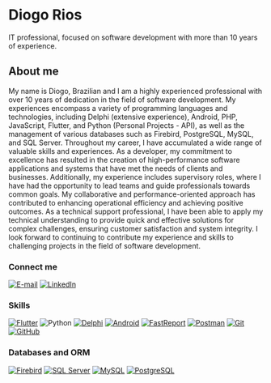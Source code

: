 # Diogo Rios
IT professional, focused on software development with more than 10 years of experience.

## About me 
My name is Diogo, Brazilian and I am a highly experienced professional with over 10 years of dedication in the field of software development. My experiences encompass a variety of programming languages and technologies, including Delphi (extensive experience), Android, PHP, JavaScript, Flutter, and Python (Personal Projects - API), as well as the management of various databases such as Firebird, PostgreSQL, MySQL, and SQL Server.
Throughout my career, I have accumulated a wide range of valuable skills and experiences. As a developer, my commitment to excellence has resulted in the creation of high-performance software applications and systems that have met the needs of clients and businesses.
Additionally, my experience includes supervisory roles, where I have had the opportunity to lead teams and guide professionals towards common goals. My collaborative and performance-oriented approach has contributed to enhancing operational efficiency and achieving positive outcomes.
As a technical support professional, I have been able to apply my technical understanding to provide quick and effective solutions for complex challenges, ensuring customer satisfaction and system integrity.
I look forward to continuing to contribute my experience and skills to challenging projects in the field of software development.

### Connect me
[![E-mail](https://img.shields.io/badge/-Email-000?style=for-the-badge&logo=microsoft-outlook&logoColor=E94D5F)](mailto:diogorios@gmail.com)
[![LinkedIn](https://img.shields.io/badge/-LinkedIn-000?style=for-the-badge&logo=linkedin&logoColor=30A3DC)](https://www.linkedin.com/in/diogo-rios/)

### Skills
[![Flutter](https://img.shields.io/badge/Flutter-000?style=for-the-badge&logo=flutter&logoColor=45D1FD)](https://flutter.dev)
![Python](https://img.shields.io/badge/Python-3670A0?style=for-the-badge&logo=python&logoColor=ffdd54)
[![Delphi](https://img.shields.io/badge/Delphi-000?style=for-the-badge&logo=delphi&logoColor=FDD100)](https://www.embarcadero.com/products/delphi)
[![Android](https://img.shields.io/badge/Android-000?style=for-the-badge&logo=android&logoColor=3DDC84)](https://developer.android.com)
[![FastReport](https://img.shields.io/badge/FastReport-000?style=for-the-badge&logo=fastreport&logoColor=4B0082)](https://www.fast-report.com/)
[![Postman](https://img.shields.io/badge/Postman-000?style=for-the-badge&logo=postman&logoColor=FF6C37)](https://www.postman.com/)
[![Git](https://img.shields.io/badge/Git-000?style=for-the-badge&logo=git&logoColor=E94D5F)](https://git-scm.com/doc) 
[![GitHub](https://img.shields.io/badge/GitHub-000?style=for-the-badge&logo=github&logoColor=30A3DC)](https://docs.github.com/)

### Databases and ORM
[![Firebird](https://img.shields.io/badge/Firebird-000?style=for-the-badge&logo=firebird&logoColor=F94626)](https://firebirdsql.org/)
[![SQL Server](https://img.shields.io/badge/SQL%20Server-000?style=for-the-badge&logo=microsoft%20sql%20server&logoColor=CC2927)](https://learn.microsoft.com/en-us/sql/sql-server/?view=sql-server-ver16)
[![MySQL](https://img.shields.io/badge/MySQL-000?style=for-the-badge&logo=mysql&logoColor=4479A1)](https://www.mysql.com/)
[![PostgreSQL](https://img.shields.io/badge/PostgreSQL-000?style=for-the-badge&logo=postgresql&logoColor=336791)](https://www.postgresql.org/)
